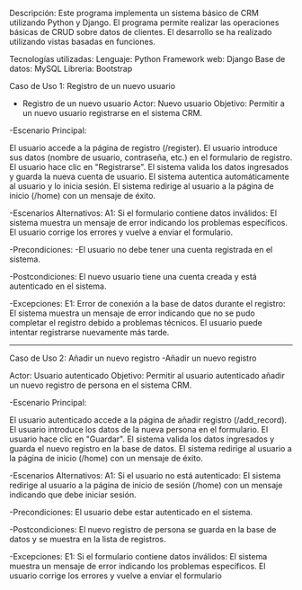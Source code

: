 Descripción:
Este programa implementa un sistema básico de CRM utilizando Python y Django. 
El programa permite realizar las operaciones básicas de CRUD sobre datos de clientes. 
El desarrollo se ha realizado utilizando vistas basadas en funciones.

Tecnologías utilizadas:
Lenguaje: Python
Framework web: Django
Base de datos: MySQL
Libreria: Bootstrap

Caso de Uso 1: Registro de un nuevo usuario
- Registro de un nuevo usuario
Actor:
Nuevo usuario
Objetivo:
Permitir a un nuevo usuario registrarse en el sistema CRM.

-Escenario Principal:

El usuario accede a la página de registro (/register).
El usuario introduce sus datos (nombre de usuario, contraseña, etc.) en el formulario de registro.
El usuario hace clic en "Registrarse".
El sistema valida los datos ingresados y guarda la nueva cuenta de usuario.
El sistema autentica automáticamente al usuario y lo inicia sesión.
El sistema redirige al usuario a la página de inicio (/home) con un mensaje de éxito.

-Escenarios Alternativos:
A1: Si el formulario contiene datos inválidos:
El sistema muestra un mensaje de error indicando los problemas específicos.
El usuario corrige los errores y vuelve a enviar el formulario.

-Precondiciones:
-El usuario no debe tener una cuenta registrada en el sistema.

-Postcondiciones:
El nuevo usuario tiene una cuenta creada y está autenticado en el sistema.

-Excepciones:
E1: Error de conexión a la base de datos durante el registro:
El sistema muestra un mensaje de error indicando que no se pudo completar el registro debido a problemas técnicos.
El usuario puede intentar registrarse nuevamente más tarde.

------------------------------------

Caso de Uso 2: Añadir un nuevo registro
-Añadir un nuevo registro

Actor:
Usuario autenticado
Objetivo:
Permitir al usuario autenticado añadir un nuevo registro de persona en el sistema CRM.

-Escenario Principal:

El usuario autenticado accede a la página de añadir registro (/add_record).
El usuario introduce los datos de la nueva persona en el formulario.
El usuario hace clic en "Guardar".
El sistema valida los datos ingresados y guarda el nuevo registro en la base de datos.
El sistema redirige al usuario a la página de inicio (/home) con un mensaje de éxito.

-Escenarios Alternativos:
A1: Si el usuario no está autenticado:
El sistema redirige al usuario a la página de inicio de sesión (/home) con un mensaje indicando que debe iniciar sesión.

-Precondiciones:
El usuario debe estar autenticado en el sistema.

-Postcondiciones:
El nuevo registro de persona se guarda en la base de datos y se muestra en la lista de registros.

-Excepciones:
E1: Si el formulario contiene datos inválidos:
El sistema muestra un mensaje de error indicando los problemas específicos.
El usuario corrige los errores y vuelve a enviar el formulario
